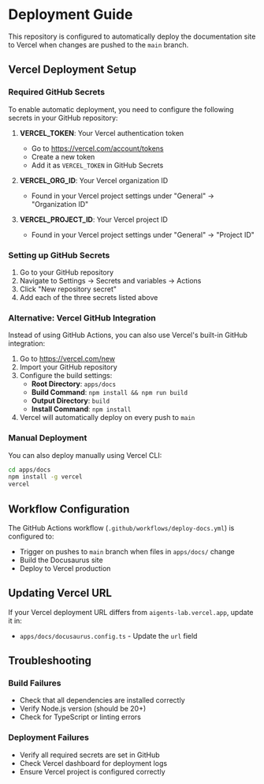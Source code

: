 # Deployment Guide

This repository is configured to automatically deploy the documentation site to Vercel when changes are pushed to the `main` branch.

## Vercel Deployment Setup

### Required GitHub Secrets

To enable automatic deployment, you need to configure the following secrets in your GitHub repository:

1. **VERCEL_TOKEN**: Your Vercel authentication token
   - Go to https://vercel.com/account/tokens
   - Create a new token
   - Add it as `VERCEL_TOKEN` in GitHub Secrets

2. **VERCEL_ORG_ID**: Your Vercel organization ID
   - Found in your Vercel project settings under "General" → "Organization ID"

3. **VERCEL_PROJECT_ID**: Your Vercel project ID
   - Found in your Vercel project settings under "General" → "Project ID"

### Setting up GitHub Secrets

1. Go to your GitHub repository
2. Navigate to Settings → Secrets and variables → Actions
3. Click "New repository secret"
4. Add each of the three secrets listed above

### Alternative: Vercel GitHub Integration

Instead of using GitHub Actions, you can also use Vercel's built-in GitHub integration:

1. Go to https://vercel.com/new
2. Import your GitHub repository
3. Configure the build settings:
   - **Root Directory**: `apps/docs`
   - **Build Command**: `npm install && npm run build`
   - **Output Directory**: `build`
   - **Install Command**: `npm install`
4. Vercel will automatically deploy on every push to `main`

### Manual Deployment

You can also deploy manually using Vercel CLI:

```bash
cd apps/docs
npm install -g vercel
vercel
```

## Workflow Configuration

The GitHub Actions workflow (`.github/workflows/deploy-docs.yml`) is configured to:

- Trigger on pushes to `main` branch when files in `apps/docs/` change
- Build the Docusaurus site
- Deploy to Vercel production

## Updating Vercel URL

If your Vercel deployment URL differs from `aigents-lab.vercel.app`, update it in:

- `apps/docs/docusaurus.config.ts` - Update the `url` field

## Troubleshooting

### Build Failures

- Check that all dependencies are installed correctly
- Verify Node.js version (should be 20+)
- Check for TypeScript or linting errors

### Deployment Failures

- Verify all required secrets are set in GitHub
- Check Vercel dashboard for deployment logs
- Ensure Vercel project is configured correctly


